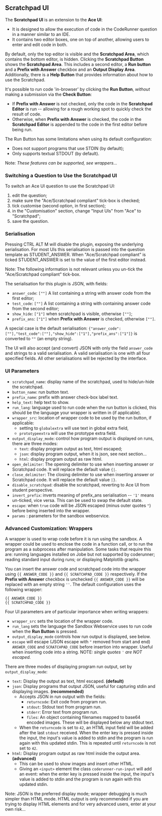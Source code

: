 ## Scratchpad UI
The **Scratchpad UI** is an extension to the **Ace UI**:
- It is designed to allow the execution of code in the CodeRunner question in a manner similar to an IDE.
- It contains two editor boxes, one on top of another, allowing users to enter and edit code in both.

By default, only the top editor is visible and the **Scratchpad Area**, which contains the bottom editor, is hidden. 
Clicking the **Scratchpad Button** shows the **Scratchpad Area**. 
This includes a second editor, a **Run button** and a **Prefix with Answer** checkbox and an **Output Display Area**. 
Additionally, there is a **Help Button** that provides information about how to use the Scratchpad. 

It's possible to run code 'in-browser' by clicking the **Run Button**, _without_ making a submission via the **Check Button**:
- If **Prefix with Answer** is not checked, only the code in the **Scratchpad Editor** is run -- allowing for a rough working spot to quickly check the result of code.
- Otherwise, when **Prefix with Answer** is checked, the code in the **Scratchpad Editor** is appended to the code in the first editor before being run.

The Run Button has some limitations when using its default configuration:
- Does not support programs that use STDIN (by default);
- Only supports textual STDOUT (by default).

Note: *These features can be supported, see wrappers...*


### Switching a Question to Use the Scratchpad UI

To switch an Ace UI question to use the Scratchpad UI:
   1. edit the question;
   2. make sure the "Ace/Scratchpad compliant" tick-box is checked;
   3. tick customise (second option, in first section);
   4. in the "Customisation" section, change "Input UIs" from "Ace" to "Scratchpad";
   5. save the question.

### Serialisation

Pressing CTRL ALT M will disable the plugin, exposing the underlying serialisation.
For most UIs this serialisation is passed into the question template as STUDENT_ANSWER. 
When "Ace/Scratchpad compliant" is ticked STUDENT_ANSWER is set to the value of the first editor instead.

Note: The following information is not relevant unless you un-tick the "Ace/Scratchpad compliant" tick-box.

The serialisation for this plugin is JSON, with fields:
- `answer_code`: `[""]` A list containing a string with answer code from the first editor;
- `test_code`: `[""]` A list containing a string with containing answer code from the second editor;
- `show_hide`: `["1"]` when scratchpad is visible, otherwise `[""]`;
- `prefix_ans`: `["1"]` when **Prefix with Answer** is checked, otherwise `[""]`.

A special case is the default serialisation: `{"answer_code":[""],"test_code":[""],"show_hide":["1"],"prefix_ans":["1"]}` is converted to `""` (an empty string).

The UI will also accept (and convert) JSON with only the field `answer_code` and strings to a valid serialisation.
A valid serialisation is one with all four specified fields. All other serialisations will be rejected by the interface.

### UI Parameters

- `scratchpad_name`: display name of the scratchpad, used to hide/un-hide the scratchpad.
- `button_name`: run button text.
- `prefix_name`: prefix with answer check-box label text.
- `help_text`: help text to show.
- `run_lang`: language used to run code when the run button is clicked, this should be the language your wrapper is written in (if applicable).
- `wrapper_src`: location of wrapper code to be used by the run button, if applicable:
    - setting to `globalextra` will use text in global extra field,
    - `prototypeextra` will use the prototype extra field.
- `output_display_mode`: control how program output is displayed on runs, there are three modes:
  - `text`: display program output as text, html escaped;
  - `json`: display program output, when it is json, see next section...
  - `html`: display program output as raw html.
- `open_delimiter`: The opening delimiter to use when inserting answer or Scratchpad code. It will replace the default value `{|`.
- `close_delimiter`: The closing delimiter to use when inserting answer or Scratchpad code. It will replace the default value `|}`.
- `disable_scratchpad`:	disable the scratchpad, reverting to Ace UI from student perspective.
- `invert_prefix`: inverts meaning of prefix_ans serialisation -- `'1'` means un-ticked, vice versa. This can be used to swap the default state.
- `escape`: when `true` code will be JSON escaped (minus outer quotes `"`) before being inserted into the wrapper.
- `params` : parameters for the sandbox webservice.

### Advanced Customization: Wrappers
A wrapper is used to wrap code before it is run using the sandbox.
A wrapper could be used to enclose the code in a function call, or to run the program as a subprocess after manipulation.
Some tasks that require this are: running languages installed on Jobe but not supported by coderunner; reading standard input during runs; or displaying Matplotlib graphs.


You can insert the answer code and scratchpad code into the wrapper using `{{ ANSWER_CODE }}` and `{{ SCRATCHPAD_CODE }}` respectively.
If the **Prefix with Answer** checkbox is unchecked `{{ ANSWER_CODE }}` will be replaced with an empty string `''`.
The default configuration uses the following wrapper:


```
{{ ANSWER_CODE }}
{{ SCRATCHPAD_CODE }}
```

Four UI parameters are of particular importance when writing wrappers:

- `wrapper_src` sets the location of the wrapper code.
- `run_lang` sets the language the Sandbox Webservice uses to run code when the **Run Button** is pressed.
- `output_display_mode` controls how run output is displayed, see below. 
- `escape` will escape (JSON escape with `"` removed from start and end) `ANSWER_CODE` and `SCRATCHPAD_CODE` before insertion into wrapper. Useful when inserting code into a string. NOTE: _single quotes `'` are NOT escaped._

There are three modes of displaying program run output, set by `output_display_mode`:
  - `text`: Display the output as text, html escaped. **(default)**
  - `json`: Display programs that output JSON, useful for capturing stdin and displaying images. **(recommended)**
    - Accepts JSON in run output with the fields:
      - `returncode`: Exit code from program run.
      - `stdout`: Stdout text from program run.
      - `stderr`: Error text from program run.
      - `files`: An object containing filenames mapped to base64 encoded images. These will be displayed below any stdout text.
    - When the `returncode` is set to `42`, an HTML input field will be added after the last `stdout` received.
      When the enter key is pressed inside the input, the input's value is added to stdin and the program is run again with this updated stdin.
      This is repeated until `returncode` is not set to `42`.
  - `html`: Display program output as raw html inside the output area. **(advanced)**
    - This can be used to show images and insert other HTML.
    - Giving an `<input>` element the class `coderunner-run-input` will add an event: when the enter key is pressed inside the input, the input's value is added to stdin and the program is run again with this updated stdin.

Note: JSON is the preferred display mode; wrapper debugging is much simpler than HTML mode. 
HTML output is only recommended if you are trying to display HTML elements and for very advanced users, enter at your own risk...
